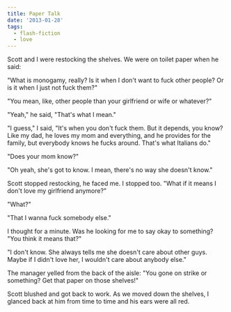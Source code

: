 ```yaml
---
title: Paper Talk
date: '2013-01-28'
tags:
  - flash-fiction
  - love
---
```


Scott and I were restocking the shelves. We were on toilet paper when he said:

<!-- truncate -->

"What is monogamy, really? Is it when I don't want to fuck other people? Or is
it when I just not fuck them?"

"You mean, like, other people than your girlfriend or wife or whatever?"

"Yeah," he said, "That's what I mean."

"I guess," I said, "It's when you don't fuck them. But it depends, you know?
Like my dad, he loves my mom and everything, and he provides for the family, but
everybody knows he fucks around. That's what Italians do."

"Does your mom know?"

"Oh yeah, she's got to know. I mean, there's no way she doesn't know."

Scott stopped restocking, he faced me. I stopped too. "What if it means I don't
love my girlfriend anymore?"

"What?"

"That I wanna fuck somebody else."

I thought for a minute. Was he looking for me to say okay to something? "You
think it means that?"

"I don't know. She always tells me she doesn't care about other guys. Maybe if I
didn't love her, I wouldn't care about anybody else."

The manager yelled from the back of the aisle: "You gone on strike or something?
Get that paper on those shelves!"

Scott blushed and got back to work. As we moved down the shelves, I glanced back
at him from time to time and his ears were all red.
